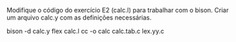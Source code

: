 Modifique o código do exercício E2 (calc.l) para trabalhar com o bison. Criar um arquivo calc.y com as definições necessárias.

bison -d calc.y
flex calc.l
cc -o calc calc.tab.c lex.yy.c 
